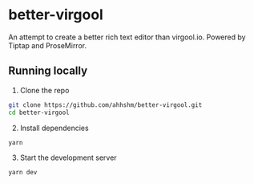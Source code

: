 # better-virgool

An attempt to create a better rich text editor than virgool.io. Powered by Tiptap and ProseMirror.

## Running locally
1. Clone the repo
```sh
git clone https://github.com/ahhshm/better-virgool.git
cd better-virgool
```
2. Install dependencies
```sh
yarn
```
3. Start the development server
```sh
yarn dev
```
